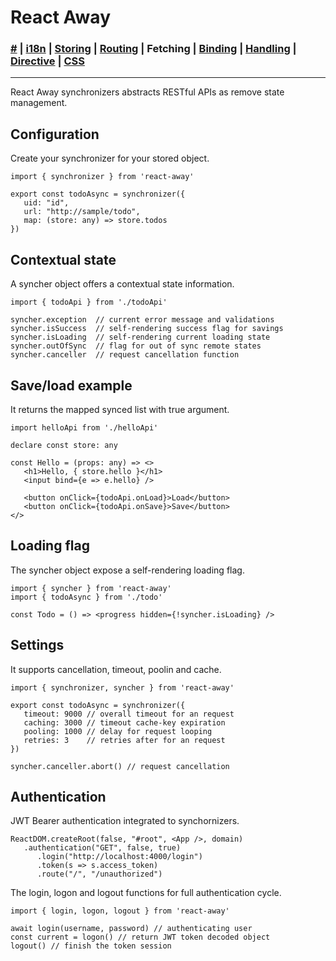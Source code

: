 # React Away

### [#](./index.md) | [i18n](./global.md) | [Storing](./storer.html) | [Routing](./router.md) | **Fetching** | [Binding](./binder.md) | [Handling](./broker.md) | [Directive](./proper.md) | [CSS](./styler.md)

<hr />


React Away synchronizers abstracts RESTful APIs as remove state management.

## Configuration

Create your synchronizer for your stored object.

````tsx
import { synchronizer } from 'react-away'

export const todoAsync = synchronizer({
   uid: "id",
   url: "http://sample/todo",
   map: (store: any) => store.todos
})
````

## Contextual state

A syncher object offers a contextual state information.

````tsx
import { todoApi } from './todoApi'

syncher.exception  // current error message and validations
syncher.isSuccess  // self-rendering success flag for savings
syncher.isLoading  // self-rendering current loading state
syncher.outOfSync  // flag for out of sync remote states
syncher.canceller  // request cancellation function
````

## Save/load example

It returns the mapped synced list with true argument.

````tsx
import helloApi from './helloApi'

declare const store: any

const Hello = (props: any) => <>
   <h1>Hello, { store.hello }</h1>
   <input bind={e => e.hello} />
   
   <button onClick={todoApi.onLoad}>Load</button>
   <button onClick={todoApi.onSave}>Save</button>
</>
````

## Loading flag

The syncher object expose a self-rendering loading flag.

````tsx
import { syncher } from 'react-away'
import { todoAsync } from './todo'

const Todo = () => <progress hidden={!syncher.isLoading} />
````

## Settings

It supports cancellation, timeout, poolin and cache.

````tsx
import { synchronizer, syncher } from 'react-away'

export const todoAsync = synchronizer({
   timeout: 9000 // overall timeout for an request
   caching: 3000 // timeout cache-key expiration
   pooling: 1000 // delay for request looping
   retries: 3    // retries after for an request
})

syncher.canceller.abort() // request cancellation
````

## Authentication

JWT Bearer authentication integrated to synchornizers.

````tsx
ReactDOM.createRoot(false, "#root", <App />, domain)
   .authentication("GET", false, true)
      .login("http://localhost:4000/login")
      .token(s => s.access_token)
      .route("/", "/unauthorized")
````

The login, logon and logout functions for full authentication cycle.

````tsx
import { login, logon, logout } from 'react-away'

await login(username, password) // authenticating user
const current = logon() // return JWT token decoded object
logout() // finish the token session
````